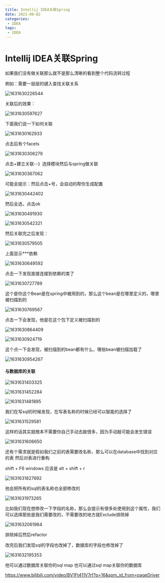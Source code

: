 ```yaml
---
title: Intellij IDEA关联Spring
date: 2021-09-02 
categories:
 - IDEA
tags:
 - IDEA
---
```



# Intellij IDEA关联Spring



如果我们没有做关联那么就不是那么清晰的看到整个代码流转过程



例如：需要一层层的键入查找关联关系

![1631630226544](../../../.vuepress/public/images/1631630226544.png)



关联后的效果：

![1631630597627](../../../.vuepress/public/images/1631630597627.png)



下面我们说一下如何关联

![1631630162933](../../../.vuepress/public/images/1631630162933.png)



点击后有个facets

![1631630306279](../../../.vuepress/public/images/1631630306279.png)

点击+建立关联--》选择模块然后与spring做关联

![1631630367062](../../../.vuepress/public/images/1631630367062.png)



可能会提示：然后点击+号，会自动的帮你生成配置

![1631630442402](../../../.vuepress/public/images/1631630442402.png)



然后全选，点击ok

![1631630491930](../../../.vuepress/public/images/1631630491930.png)

![1631630542321](../../../.vuepress/public/images/1631630542321.png)



然后关联完之后发现：

![1631630579505](../../../.vuepress/public/images/1631630579505.png)



上面显示***依赖

![1631630649592](../../../.vuepress/public/images/1631630649592.png)



点击一下发现直接连接到依赖的类了

![1631630727789](../../../.vuepress/public/images/1631630727789.png)



这个是你这个Bean是在spring中被用到的，那么这个bean是在哪里定义的，哪里被扫描到的

![1631630769567](../../../.vuepress/public/images/1631630769567.png)



点击一下会发现，他是在这个包下定义被扫描到的

![1631630864409](../../../.vuepress/public/images/1631630864409.png)





![1631630924719](../../../.vuepress/public/images/1631630924719.png)



这个点一下会发现，被扫描到的bean都有什么，哪些bean被扫描加载了

![1631630954267](../../../.vuepress/public/images/1631630954267.png)





#### 与数据库的关联

![1631631403325](../../../.vuepress/public/images/1631631403325.png)



![1631631452284](../../../.vuepress/public/images/1631631452284.png)



![1631631481895](../../../.vuepress/public/images/1631631481895.png)



我们在写sql的时候发现，在写表名称的时候已经可以智能的选择了

![1631631529581](../../../.vuepress/public/images/1631631529581.png)



这样的话其实就根本不需要你自己手动去敲很多，因为手动敲可能会发生错误

![1631631606650](../../../.vuepress/public/images/1631631606650.png)



还有个需求就是假如我们之前的表需要改名称，那么可以在database中找到对应的表 然后对表进行重构



shift + F6   windows 应该是 alt + shift + r

![1631631827692](../../../.vuepress/public/images/1631631827692.png)



他会把所有的sql的表名称也全部修改的

![1631631973265](../../../.vuepress/public/images/1631631973265.png)



比如我们现在想修改一下字段的名称，那么会提示有很多处使用到这个属性，我们可以选择那些是我们需要改的，不需要改的地方就Exclude排除掉

![1631632061964](../../../.vuepress/public/images/1631632061964.png)

排除掉后然后refactor





改完后我们发现sql的字段也改掉了，数据库的字段也修改掉了

![1631632195353](../../../.vuepress/public/images/1631632195353.png)



他可以通过数据库关联你的sql map 也可以通过sql map关联你的数据库









https://www.bilibili.com/video/BV1Ft411V7rf?p=16&spm_id_from=pageDriver





